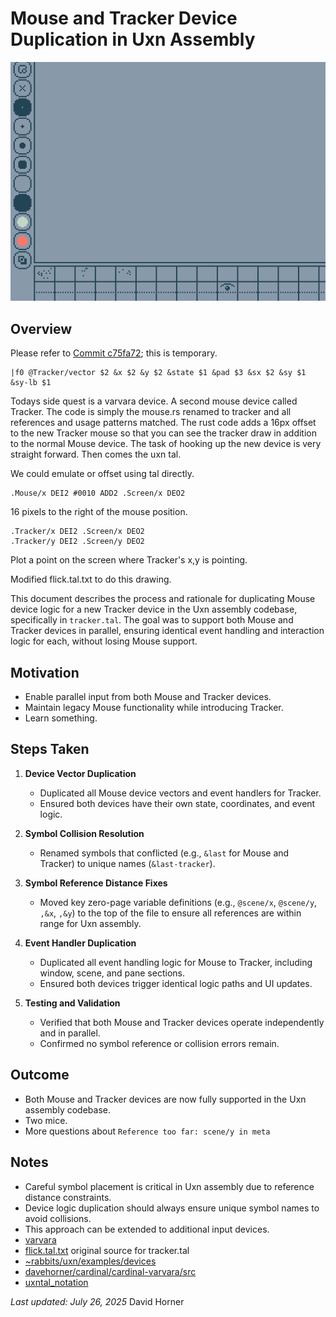 # Mouse and Tracker Device Duplication in Uxn Assembly

![02.duplicate_mouse](tracker_device.gif)
## Overview

Please refer to [Commit c75fa72](https://github.com/davehorner/cardinal/commit/c75fa7232e22c5730470a91343cf4f59aab83311); this is temporary.

```
|f0 @Tracker/vector $2 &x $2 &y $2 &state $1 &pad $3 &sx $2 &sy $1 &sy-lb $1
```

Todays side quest is a varvara device.  A second mouse device called Tracker.  The code is simply the mouse.rs renamed to tracker and all references and usage patterns matched.  The rust code adds a 16px offset to the new Tracker mouse so that you can see the tracker draw in addition to the normal Mouse device.  The task of hooking up the new device is very straight forward.  Then comes the uxn tal.

We could emulate or offset using tal directly.
```
.Mouse/x DEI2 #0010 ADD2 .Screen/x DEO2
```
16 pixels to the right of the mouse position.

```
.Tracker/x DEI2 .Screen/x DEO2
.Tracker/y DEI2 .Screen/y DEO2
```
Plot a point on the screen where Tracker's x,y is pointing.

Modified flick.tal.txt to do this drawing.

This document describes the process and rationale for duplicating Mouse device logic for a new Tracker device in the Uxn assembly codebase, specifically in `tracker.tal`. The goal was to support both Mouse and Tracker devices in parallel, ensuring identical event handling and interaction logic for each, without losing Mouse support.

## Motivation
- Enable parallel input from both Mouse and Tracker devices.
- Maintain legacy Mouse functionality while introducing Tracker.
- Learn something.

## Steps Taken
1. **Device Vector Duplication**
   - Duplicated all Mouse device vectors and event handlers for Tracker.
   - Ensured both devices have their own state, coordinates, and event logic.

2. **Symbol Collision Resolution**
   - Renamed symbols that conflicted (e.g., `&last` for Mouse and Tracker) to unique names (`&last-tracker`).

3. **Symbol Reference Distance Fixes**
   - Moved key zero-page variable definitions (e.g., `@scene/x`, `@scene/y`, `,&x`, `,&y`) to the top of the file to ensure all references are within range for Uxn assembly.

4. **Event Handler Duplication**
   - Duplicated all event handling logic for Mouse to Tracker, including window, scene, and pane sections.
   - Ensured both devices trigger identical logic paths and UI updates.

5. **Testing and Validation**
   - Verified that both Mouse and Tracker devices operate independently and in parallel.
   - Confirmed no symbol reference or collision errors remain.

## Outcome
- Both Mouse and Tracker devices are now fully supported in the Uxn assembly codebase.
- Two mice.
- More questions about `Reference too far: scene/y in meta`

## Notes
- Careful symbol placement is critical in Uxn assembly due to reference distance constraints.
- Device logic duplication should always ensure unique symbol names to avoid collisions.
- This approach can be extended to additional input devices.
- [varvara](https://wiki.xxiivv.com/site/varvara.html)
- [flick.tal.txt](https://wiki.xxiivv.com/etc/flick.tal.txt) original source for tracker.tal
- [~rabbits/uxn/examples/devices](https://git.sr.ht/~rabbits/uxn/tree/main/item/projects/examples/devices)
- [davehorner/cardinal/cardinal-varvara/src](https://github.com/davehorner/cardinal/tree/main/cardinal-varvara/src)
- [uxntal_notation](https://wiki.xxiivv.com/site/uxntal_notation.html)

*Last updated: July 26, 2025*
David Horner
